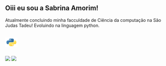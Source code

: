 ## Oiii eu sou a Sabrina Amorim!
Atualmente concluindo minha facculdade de Ciência da computação na São Judas Tadeu!
Evoluindo na linguagem python.



<div style="display: inline_block"><br>

  <img align="center" alt="sabs-Python" height="30" width="40" src="https://raw.githubusercontent.com/devicons/devicon/master/icons/python/python-original.svg">
  
</div>
  
  ##
<div>
 <a href = "mailto:sabrinaammorimm@gmail.com"><img src="https://img.shields.io/badge/-Gmail-%23333?style=for-the-badge&logo=gmail&logoColor=white" target="_blank"></a>
  <a href="https://www.linkedin.com/in/sxbrie/" target="_blank"><img src="https://img.shields.io/badge/-LinkedIn-%230077B5?style=for-the-badge&logo=linkedin&logoColor=white" target="_blank"></a> 
  
</div>
